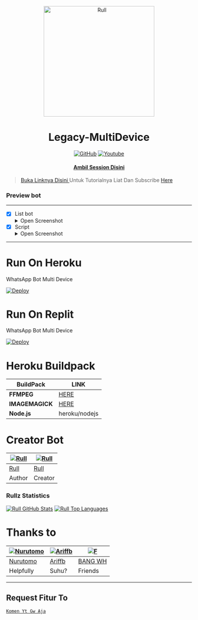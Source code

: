 <div align="center">
<img src="https://telegra.ph/file/ffb01fd01cf4ba25e029d.jpg" alt="Rull" width="300" />

</p>
<h1 align="center">Legacy-MultiDevice</h1>


>
>
>
</div>
<p align="center">
  <a href="https://github.com/khrlmstfa"><img title="GitHub" src="https://img.shields.io/badge/Github-Rull-brightgreen.svg?style=for-the-badge&logo=github" /></a>
  <a href="https://youtube.com/channel/UC1oSMQCd3XKVxYwSh4RE2Nw"><img title="Youtube" src="https://img.shields.io/badge/Youtube-Subscribe%20ajg-red.svg?style=for-the-badge&logo=youtube" /></a>
  <h4 align="center">
  <a
  <a href="https://wa.me/6285867238794>Chat Saya Jika Ingin Menanyakan Sesuatu </a>
</h4>
</p>

# Ambil Session Disini

> Buka [ Linknya Disini ](https://replit.com/@zeeoneofc/Session-Md?lita=1&outputonly=1#.replit) 
> Untuk Tutorialnya Liat Dan Subscribe [ Here ](https://youtu.be/7wfSvv4AHsQ) 

### Preview bot
------------------
- [x] List bot <details><summary>Open Screenshot</summary><img src="https://telegra.ph/file/0e9bc4cd32933938372a7.jpg"></details>
- [x] Script  <details><summary>Open Screenshot</summary><img src="https://telegra.ph/file/d71995c13b2aec6df14da.jpg"></details>
------------------

# Run On Heroku

WhatsApp Bot Multi Device

[![Deploy](https://www.herokucdn.com/deploy/button.svg)](https://heroku.com/deploy?template=https://github.com/KhrlMstfa/Legacy-MultiDeviceV1)


# Run On Replit

WhatsApp Bot Multi Device

[![Deploy](https://binbashbanana.github.io/deploy-buttons/buttons/remade/replit.svg)](https://replit.com/new/github/khrlmstfa/Legacy-MultiDeviceV1?template=https://github.com/KhrlMstfa/Legacy-MultiDeviceV1)


# Heroku Buildpack

| BuildPack | LINK |
|--------|--------|
| **FFMPEG** |[HERE](https://github.com/jonathanong/heroku-buildpack-ffmpeg-latest) |
| **IMAGEMAGICK** | [HERE](https://github.com/mcollina/heroku-buildpack-imagemagick.git) |
| **Node.js**     | heroku/nodejs|

# Creator Bot
 [![Rull](https://github.com/rulldev.png?size=200)](https://github.com/khrlmstfa) | [![Rull](https://github.com/khrlmstfa.png?size=200)](https://github.com/khrlmstfa) 
----|----
[Rull](https://github.com/khrlmstfa) | [Rull](https://github.com/khrlmstfa)
 Author | Creator 

### Rullz Statistics

[![Rull GitHub Stats](https://github-readme-stats.vercel.app/api?username=Rull&show_icons=true&hide=issues&theme=radical)](https://github-readme-stats.vercel.app)
[![Rull Top Languages](https://github-readme-stats.vercel.app/api/top-langs?username=Rull&layout=compact&theme=radical)](https://github-readme-stats.vercel.app)

# Thanks to
 [![Nurutomo](https://github.com/Nurutomo.png?size=200)](https://github.com/Nurutomo) | [![Ariffb](https://github.com/ariffb25.png?size=200)](https://github.com/ariffb25) | [![F](https://github.com/WH-MODS-BOT.png?size=200)](https://github.com/WH-MODS-BOT)
----|----|----
[Nurutomo](https://github.com/Nurutomo) | [Ariffb](https://github.com/ariffb25) | [BANG WH](https://github.com/WH-MODS-BOT)
 Helpfully | Suhu? | Friends

---------

## Request Fitur To
[`Komen Yt Gw Aja`](https://youtube.com/channel/UC1oSMQCd3XKVxYwSh4RE2Nw) 
